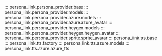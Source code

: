 ::: persona_link.persona_provider.base
::: persona_link.persona_provider.models
::: persona_link.persona_provider.azure.models
::: persona_link.persona_provider.azure.azure_avatar
::: persona_link.persona_provider.heygen.models
::: persona_link.persona_provider.heygen.heygen_avatar
::: persona_link.persona_provider.sprite.sprite_avatar
::: persona_link.tts.base
::: persona_link.tts.factory
::: persona_link.tts.azure.models
::: persona_link.tts.azure.azure_tts